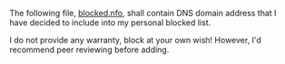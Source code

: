 The following file, [blocked.nfo](https://raw.githubusercontent.com/RemindUS/Blacklist/master/2014/sites/blocked.nfo), shall contain DNS domain address that I have decided to include into my personal blocked list.

I do not provide any warranty, block at your own wish!   However, I'd recommend peer reviewing before adding.
